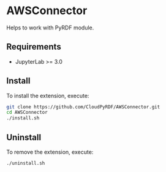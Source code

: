 # AWSConnector

Helps to work with PyRDF module.



## Requirements

* JupyterLab >= 3.0

## Install

To install the extension, execute:

```bash
git clone https://github.com/CloudPyRDF/AWSConnector.git
cd AWSConnector
./install.sh
```

## Uninstall

To remove the extension, execute:

```bash
./uninstall.sh
```
